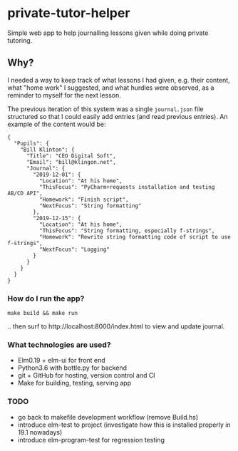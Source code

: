 # private-tutor-helper

Simple web app to help journalling lessons given while doing private tutoring.


## Why?

I needed a way to keep track of what lessons I had given, e.g. their content, what "home work" I suggested, and what hurdles were observed, as a reminder to myself for the next lesson.

The previous iteration of this system was a single `journal.json` file structured so that I could easily add entries (and read previous entries). An example of the content would be:

```
{
  "Pupils": {
    "Bill Klinton": {
      "Title": "CEO Digital Soft",
      "Email": "bill@klingon.net",
      "Journal": {
        "2019-12-01": {
          "Location": "At his home",
          "ThisFocus": "PyCharm+requests installation and testing AB/CD API",
          "Homework": "Finish script",
          "NextFocus": "String formatting"
        },
        "2019-12-15": {
          "Location": "At his home",
          "ThisFocus": "String formatting, especially f-strings",
          "Homework": "Rewrite string formatting code of script to use f-strings",
          "NextFocus": "Logging"
        }
      }
    }
  }
}
```

### How do I run the app?

    make build && make run

.. then surf to http://localhost:8000/index.html to view and update journal.


### What technologies are used?

  - Elm0.19 + elm-ui for front end
  - Python3.6 with bottle.py for backend
  - git + GitHub for hosting, version control and CI
  - Make for building, testing, serving app


### TODO

  - go back to makefile development workflow (remove Build.hs)
  - introduce elm-test to project (investigate how this is installed properly in 19.1 nowadays)
  - introduce elm-program-test for regression testing
